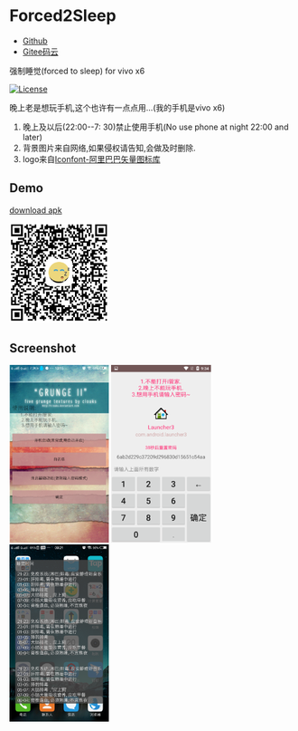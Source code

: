# Forced2Sleep
 <ul>
     <li><a href="https://github.com/actor20170211030627/Forced2Sleep">Github</a></li>
     <li><a href="https://gitee.com/actor2017/Forced2Sleep">Gitee码云</a></li>
 </ul>

强制睡觉(forced to sleep) for vivo x6

[![License](https://img.shields.io/badge/license-Apache%202-green.svg)](https://www.apache.org/licenses/LICENSE-2.0)

晚上老是想玩手机,这个也许有一点点用...(我的手机是vivo x6)
<ol>
    <li>晚上及以后(22:00--7: 30)禁止使用手机(No use phone at night 22:00 and later)</li>
    <li>背景图片来自网络,如果侵权请告知,会做及时删除.</li>
    <li>logo来自<a href="https://www.iconfont.cn/search/index?searchType=icon&q=sleep">Iconfont-阿里巴巴矢量图标库<a/></li>
</ol>

## Demo
<a href="https://github.com/actor20170211030627/Forced2Sleep/raw/master/forced2sleep/build/outputs/apk/debug/forced2sleep-debug.apk">download apk</a>
<tr/>
<img src="captures/qr_code.png" width=35%></img>

## Screenshot
<img src="captures/1.mainactivity.png" width=35%></img>
<img src="captures/2.enterpassword.png" width=35%></img> <br/>
<img src="captures/3.toastservice.png" width=35%></img>